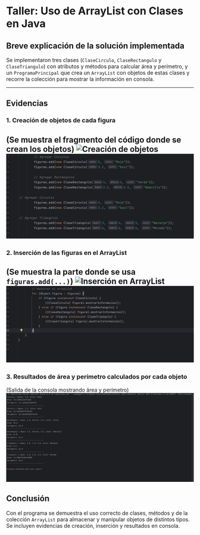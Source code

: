 # Taller: Uso de ArrayList con Clases en Java

## Breve explicación de la solución implementada
Se implementaron tres clases (`ClaseCirculo`, `ClaseRectangulo` y `ClaseTriangulo`) con atributos y métodos para calcular área y perímetro, y un `ProgramaPrincipal` que crea un `ArrayList` con objetos de estas clases y recorre la colección para mostrar la información en consola.

---

## Evidencias

### 1. Creación de objetos de cada figura
(Se muestra el fragmento del código donde se crean los objetos)
![Creación de objetos](evidencias/01_creacion_objetos.png)
![img.png](evidencias/img.png)
---

### 2. Inserción de las figuras en el ArrayList
(Se muestra la parte donde se usa `figuras.add(...)`)
![Inserción en ArrayList](evidencias/02_insercion_arraylist.png)
![img_1.png](evidencias/img_1.png)
---

### 3. Resultados de área y perímetro calculados por cada objeto
(Salida de la consola mostrando área y perímetro)
![img.png](evidencias/resultadosconsola.png)

## Conclusión
Con el programa se demuestra el uso correcto de clases, métodos y de la colección `ArrayList` para almacenar y manipular objetos de distintos tipos. Se incluyen evidencias de creación, inserción y resultados en consola.

